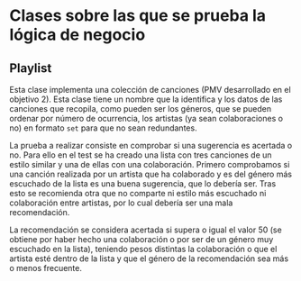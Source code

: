 # Clases sobre las que se prueba la lógica de negocio

## Playlist

Esta clase implementa una colección de canciones (PMV desarrollado en el objetivo 2). Esta clase tiene un nombre que la identifica y los datos de las canciones que recopila, como pueden ser los géneros, que se pueden ordenar por número de ocurrencia, los artistas (ya sean colaboraciones o no) en formato `set` para que no sean redundantes.

La prueba a realizar consiste en comprobar si una sugerencia es acertada o no. Para ello en el test se ha creado una lista con tres canciones de un estilo similar y una de ellas con una colaboración. Primero comprobamos si una canción realizada por un artista que ha colaborado y es del género más escuchado de la lista es una buena sugerencia, que lo debería ser. Tras esto se recomienda otra que no comparte ni estilo más escuchado ni colaboración entre artistas, por lo cual debería ser una mala recomendación.

La recomendación se considera acertada si supera o igual el valor 50 (se obtiene por haber hecho una colaboración o por ser de un género muy escuchado en la lista), teniendo pesos distintas la colaboración o que el artista esté dentro de la lista y que el género de la recomendación sea más o menos frecuente. 